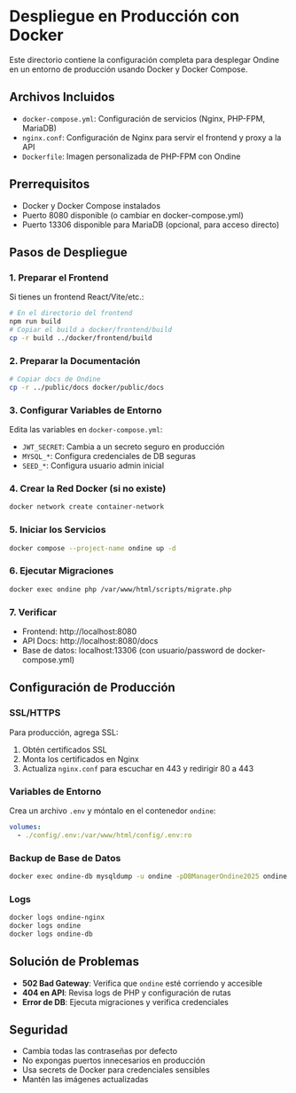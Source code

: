 # Despliegue en Producción con Docker

Este directorio contiene la configuración completa para desplegar Ondine en un entorno de producción usando Docker y Docker Compose.

## Archivos Incluidos

- `docker-compose.yml`: Configuración de servicios (Nginx, PHP-FPM, MariaDB)
- `nginx.conf`: Configuración de Nginx para servir el frontend y proxy a la API
- `Dockerfile`: Imagen personalizada de PHP-FPM con Ondine

## Prerrequisitos

- Docker y Docker Compose instalados
- Puerto 8080 disponible (o cambiar en docker-compose.yml)
- Puerto 13306 disponible para MariaDB (opcional, para acceso directo)

## Pasos de Despliegue

### 1. Preparar el Frontend

Si tienes un frontend React/Vite/etc.:

```bash
# En el directorio del frontend
npm run build
# Copiar el build a docker/frontend/build
cp -r build ../docker/frontend/build
```

### 2. Preparar la Documentación

```bash
# Copiar docs de Ondine
cp -r ../public/docs docker/public/docs
```

### 3. Configurar Variables de Entorno

Edita las variables en `docker-compose.yml`:

- `JWT_SECRET`: Cambia a un secreto seguro en producción
- `MYSQL_*`: Configura credenciales de DB seguras
- `SEED_*`: Configura usuario admin inicial

### 4. Crear la Red Docker (si no existe)

```bash
docker network create container-network
```

### 5. Iniciar los Servicios

```bash
docker compose --project-name ondine up -d
```

### 6. Ejecutar Migraciones

```bash
docker exec ondine php /var/www/html/scripts/migrate.php
```

### 7. Verificar

- Frontend: http://localhost:8080
- API Docs: http://localhost:8080/docs
- Base de datos: localhost:13306 (con usuario/password de docker-compose.yml)

## Configuración de Producción

### SSL/HTTPS

Para producción, agrega SSL:

1. Obtén certificados SSL
2. Monta los certificados en Nginx
3. Actualiza `nginx.conf` para escuchar en 443 y redirigir 80 a 443

### Variables de Entorno

Crea un archivo `.env` y móntalo en el contenedor `ondine`:

```yaml
volumes:
  - ./config/.env:/var/www/html/config/.env:ro
```

### Backup de Base de Datos

```bash
docker exec ondine-db mysqldump -u ondine -pDBManagerOndine2025 ondine > backup.sql
```

### Logs

```bash
docker logs ondine-nginx
docker logs ondine
docker logs ondine-db
```

## Solución de Problemas

- **502 Bad Gateway**: Verifica que `ondine` esté corriendo y accesible
- **404 en API**: Revisa logs de PHP y configuración de rutas
- **Error de DB**: Ejecuta migraciones y verifica credenciales

## Seguridad

- Cambia todas las contraseñas por defecto
- No expongas puertos innecesarios en producción
- Usa secrets de Docker para credenciales sensibles
- Mantén las imágenes actualizadas